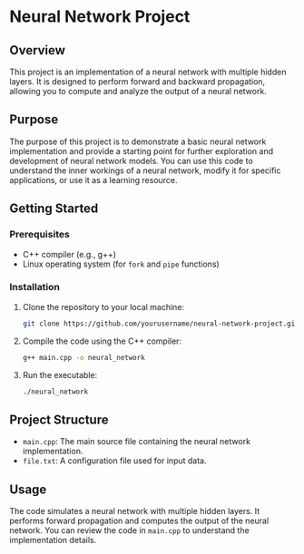 # Neural Network Project

## Overview

This project is an implementation of a neural network with multiple hidden layers. It is designed to perform forward and backward propagation, allowing you to compute and analyze the output of a neural network.

## Purpose

The purpose of this project is to demonstrate a basic neural network implementation and provide a starting point for further exploration and development of neural network models. You can use this code to understand the inner workings of a neural network, modify it for specific applications, or use it as a learning resource.

## Getting Started

### Prerequisites

- C++ compiler (e.g., g++)
- Linux operating system (for `fork` and `pipe` functions)

### Installation

1. Clone the repository to your local machine:

   ```bash
   git clone https://github.com/yourusername/neural-network-project.git

2. Compile the code using the C++ compiler:   

    ```bash
    g++ main.cpp -o neural_network
    
3. Run the executable:

     ```bash
    ./neural_network

## Project Structure
- `main.cpp`: The main source file containing the neural network implementation.
- `file.txt`: A configuration file used for input data.

## Usage   
The code simulates a neural network with multiple hidden layers. It performs forward propagation and computes the output of the neural network. You can review the code in `main.cpp` to understand the implementation details.
